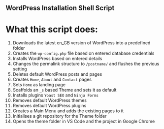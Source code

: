## WordPress Installation Shell Script

# What this script does:

1. Downloads the latest en_GB version of WordPress into a predefined folder
2. Creates the `wp-config.php` file based on entered database credentials
3. Installs WordPress based on entered details
4. Changes the permalink structure to `/postname/` and flushes the previous setting
5. Deletes default WordPress posts and pages
6. Creates `Home`, `About` and `Contact` pages
7. Sets `Home` as landing page
8. Scaffolds an `_s` based Theme and sets it as default
9. Installs plugins `Yoast SEO` and `Ninja Forms`
10. Removes default WordPress themes
11. Removes default WordPress plugins
12. Creates a Main Menu and adds the existing pages to it
13. Initialises a git repository for the Theme folder
14. Opens the theme folder in VS Code and the project in Google Chrome
